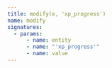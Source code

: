 ```yaml
---
title: modify(e, 'xp_progress')
name: modify
signatures:
  - params:
      - name: entity
      - name: "'xp_progress'"
      - name: value
---
```

